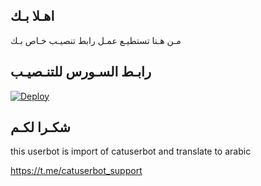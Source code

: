 ## اهـلا بـك
مـن هـنا تستطيـع عمـل رابط تنصيـب خـاص بـك

## رابـط السـورس للتنـصيـب

[![Deploy](https://www.herokucdn.com/deploy/button.svg)](https://heroku.com/deploy?template=https://github.com/3xda/jmthon)

## شكـرا لكـم 


this userbot is import of catuserbot and translate to arabic

https://t.me/catuserbot_support
